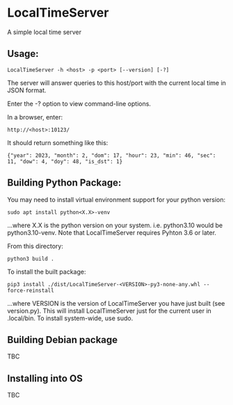 # LocalTimeServer
A simple local time server

## Usage:

`LocalTimeServer -h <host> -p <port> [--version] [-?]`

The server will answer queries to this host/port with the current local time in JSON format.

Enter the -? option to view command-line options.

In a browser, enter:

    http://<host>:10123/

It should return something like this:

    {"year": 2023, "month": 2, "dom": 17, "hour": 23, "min": 46, "sec": 11, "dow": 4, "doy": 48, "is_dst": 1}

## Building Python Package:

You may need to install virtual environment support for your python version:

    sudo apt install python<X.X>-venv

...where X.X is the python version on your system.
i.e. python3.10 would be python3.10-venv.
Note that LocalTimeServer requires Pyhton 3.6 or later.

From this directory:

    python3 build .

To install the built package:

    pip3 install ./dist/LocalTimeServer-<VERSION>-py3-none-any.whl --force-reinstall

...where VERSION is the version of LocalTimeServer you have just built (see version.py).
This will install LocalTimeServer just for the current user in .local/bin.
To install system-wide, use sudo.

## Building Debian package

TBC

## Installing into OS

TBC
